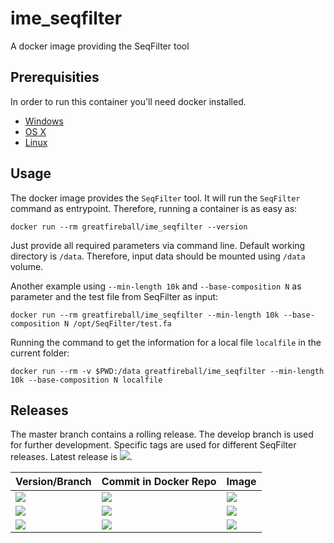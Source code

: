 # ime_seqfilter

A docker image providing the SeqFilter tool

## Prerequisities

In order to run this container you'll need docker installed.

* [Windows](https://docs.docker.com/windows/started)
* [OS X](https://docs.docker.com/mac/started/)
* [Linux](https://docs.docker.com/linux/started/)

## Usage

The docker image provides the `SeqFilter` tool. It will run the `SeqFilter` command as entrypoint.
Therefore, running a container is as easy as:

```
docker run --rm greatfireball/ime_seqfilter --version
```

Just provide all required parameters via command line.
Default working directory is `/data`.
Therefore, input data should be mounted using `/data` volume.

Another example using `--min-length 10k` and `--base-composition N` as parameter and the test file from SeqFilter as input:

```
docker run --rm greatfireball/ime_seqfilter --min-length 10k --base-composition N /opt/SeqFilter/test.fa
```

Running the command to get the information for a local file `localfile` in the current folder:

```
docker run --rm -v $PWD:/data greatfireball/ime_seqfilter --min-length 10k --base-composition N localfile
```

## Releases

The master branch contains a rolling release.
The develop branch is used for further development.
Specific tags are used for different SeqFilter releases. Latest release is [![](https://images.microbadger.com/badges/version/greatfireball/ime_seqfilter:2.1.9.svg)](https://microbadger.com/images/greatfireball/ime_seqfilter:2.1.9 "Get your own version badge on microbadger.com").

| Version/Branch | Commit in Docker Repo | Image |
| -------------- | --------------------- | ----- |
| [![](https://images.microbadger.com/badges/version/greatfireball/ime_seqfilter:master.svg)](https://microbadger.com/images/greatfireball/ime_seqfilter:master "Get your own version badge on microbadger.com") | [![](https://images.microbadger.com/badges/commit/greatfireball/ime_seqfilter:master.svg)](https://microbadger.com/images/greatfireball/ime_seqfilter:master "Get your own commit badge on microbadger.com") | [![](https://images.microbadger.com/badges/image/greatfireball/ime_seqfilter:master.svg)](https://microbadger.com/images/greatfireball/ime_seqfilter:master "Get your own image badge on microbadger.com") |
| [![](https://images.microbadger.com/badges/version/greatfireball/ime_seqfilter:develop.svg)](https://microbadger.com/images/greatfireball/ime_seqfilter:develop "Get your own version badge on microbadger.com") | [![](https://images.microbadger.com/badges/commit/greatfireball/ime_seqfilter:develop.svg)](https://microbadger.com/images/greatfireball/ime_seqfilter:develop "Get your own commit badge on microbadger.com") | [![](https://images.microbadger.com/badges/image/greatfireball/ime_seqfilter:develop.svg)](https://microbadger.com/images/greatfireball/ime_seqfilter:develop "Get your own image badge on microbadger.com") |
| [![](https://images.microbadger.com/badges/version/greatfireball/ime_seqfilter:2.1.9.svg)](https://microbadger.com/images/greatfireball/ime_seqfilter:2.1.9 "Get your own version badge on microbadger.com") | [![](https://images.microbadger.com/badges/commit/greatfireball/ime_seqfilter:2.1.9.svg)](https://microbadger.com/images/greatfireball/ime_seqfilter:2.1.9 "Get your own commit badge on microbadger.com") | [![](https://images.microbadger.com/badges/image/greatfireball/ime_seqfilter:2.1.9.svg)](https://microbadger.com/images/greatfireball/ime_seqfilter:2.1.9 "Get your own image badge on microbadger.com") |
